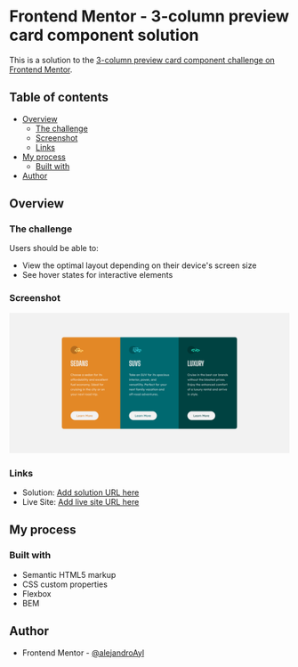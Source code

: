 # Frontend Mentor - 3-column preview card component solution

This is a solution to the [3-column preview card component challenge on Frontend Mentor](https://www.frontendmentor.io/challenges/3column-preview-card-component-pH92eAR2-).

## Table of contents

- [Overview](#overview)
  - [The challenge](#the-challenge)
  - [Screenshot](#screenshot)
  - [Links](#links)
- [My process](#my-process)
  - [Built with](#built-with)
- [Author](#author)


## Overview

### The challenge

Users should be able to:

- View the optimal layout depending on their device's screen size
- See hover states for interactive elements

### Screenshot

![Preview](./screenshot.png)

### Links

- Solution: [Add solution URL here](https://your-solution-url.com)
- Live Site: [Add live site URL here](https://your-live-site-url.com)

## My process

### Built with

- Semantic HTML5 markup
- CSS custom properties
- Flexbox
- BEM

## Author

- Frontend Mentor - [@alejandroAyl](https://www.frontendmentor.io/profile/alejandroAyl)
